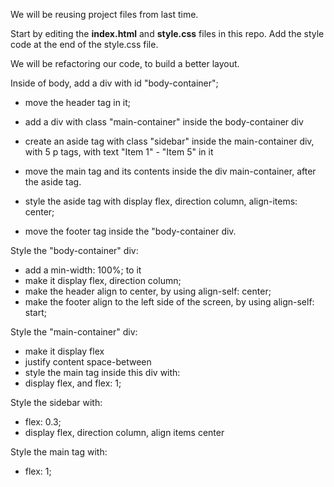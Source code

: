 
We will be reusing project files from last time.

Start by editing the **index.html** and **style.css** files in this repo. Add the style code at the end of the style.css file.

We will be refactoring our code, to build a better layout.

Inside of body, add a div with id "body-container";
 - move the header tag in it;
 - add a div with class "main-container" inside the body-container div
 - create an aside tag with class "sidebar" inside the main-container div, with 5 p tags, with text "Item 1" - "Item 5" in it

 - move the main tag and its contents inside the div main-container, after the aside tag.

 - style the aside tag with display flex, direction column, align-items: center;
- move the footer tag inside the "body-container div.


Style the "body-container" div:
 - add a min-width: 100%; to it
 - make it display flex, direction column;
 - make the header align to center, by using align-self: center;
 - make the footer align to the left side of the screen, by using align-self: start;

Style the "main-container" div:
 - make it display flex
 - justify content space-between
  - style the main tag inside this div with:
   -   display flex, and flex: 1;


Style the sidebar with:
 - flex: 0.3;
 - display flex, direction column, align items center

Style the main tag with:
 - flex: 1;
 
 


